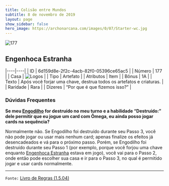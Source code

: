 ```yaml
---
title: Colisão entre Mundos
subtitle: 8 de novembro de 2019
layout: page
show_sidebar: false
hero_image: https://archonarcana.com/images/0/07/Starter-wc.jpg
---
```


![177](https://cdn.keyforgegame.com/media/card_front/pt/452_177_V525F4F7H97X_pt.png)

## Engenhoca Estranha

|----|----|
| ID | 6d159d8e-2f2c-4acb-82f0-05396ce65ac5 |
| Número | 177 |
| Casa | ![Logos](https://archonarcana.com/images/thumb/c/ce/Logos.png/22px-Logos.png "Logos") |
| Tipo | Artefato |
| Atributos | Item |
| Bônus | 1A |
| Texto | Após você forjar uma chave, destrua todos os artefatos e criaturas. |
| Raridade | Rara |
| Dizeres | “Por que é que fizemos isso?” |

### Dúvidas Frequentes

**Se meu [Engodilho](/aoa/131) for destruído no meu turno e a
habilidade “**Destruído**:” dele permitir que eu jogue um card com
Ômega, eu ainda posso jogar cards na sequência?**

Normalmente não. Se Engodilho foi destruído durante seu Passo 3, você
não pode jogar ou usar mais nenhum card; apenas finalize os efeitos
já desencadeados e vá para o próximo passo. Porém, se Engodilho foi
destruído durante seu Passo 1 (por exemplo, porque você forjou uma
chave enquanto [Engenhoca Estranha](/cota/134) estava em jogo), você
vai para o Passo 2, onde então pode escolher sua casa e ir para o Passo
3, no qual é permitido jogar e usar cards normalmente.

<hr/>

`Fonte:` [Livro de Regras (1.5.04)](https://drive.google.com/open?id=14pM1J8ZR_4hZbGFZt-ArQdAGsHCPEQdE)
